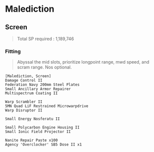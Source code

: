 # Malediction
## Screen
>Total SP required : 1,189,746

### Fitting
> Abyssal the mid slots, prioritize longpoint range, mwd speed, and scram range. Nos optional.
```
[Malediction, Screen]
Damage Control II
Federation Navy 200mm Steel Plates
Small Ancillary Armor Repairer
Multispectrum Coating II

Warp Scrambler II
5MN Quad LiF Restrained Microwarpdrive
Warp Disruptor II

Small Energy Nosferatu II

Small Polycarbon Engine Housing II
Small Ionic Field Projector II

Nanite Repair Paste x100
Agency 'Overclocker' SB5 Dose II x1
```